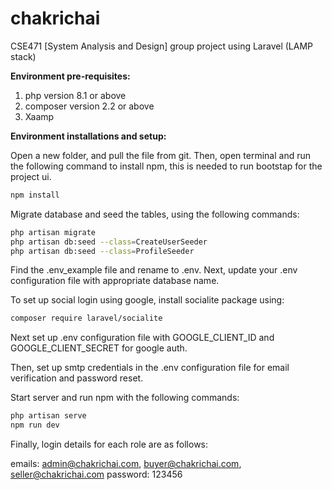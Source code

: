 # chakrichai
CSE471 [System Analysis and Design] group project using Laravel (LAMP stack)

**Environment pre-requisites:**
1. php version 8.1 or above
1. composer version 2.2 or above
1. Xaamp

**Environment installations and setup:**

Open a new folder, and pull the file from git. Then, open terminal and run the following command to install npm, this is needed to run bootstap for the project ui.

```bash
npm install
```

Migrate database and seed the tables, using the following commands:

```bash
php artisan migrate
php artisan db:seed --class=CreateUserSeeder
php artisan db:seed --class=ProfileSeeder
```

Find the .env_example file and rename to .env. Next, update your .env configuration file with appropriate database name.

To set up social login using google, install socialite package using:

```bash
composer require laravel/socialite
```
Next set up .env configuration file with GOOGLE_CLIENT_ID and GOOGLE_CLIENT_SECRET for google auth.

Then, set up smtp credentials in the .env configuration file for email verification and password reset.

Start server and run npm with the following commands:
```bash
php artisan serve
npm run dev
```

Finally, login details for each role are as follows:

emails: admin@chakrichai.com, buyer@chakrichai.com, seller@chakrichai.com
password: 123456

